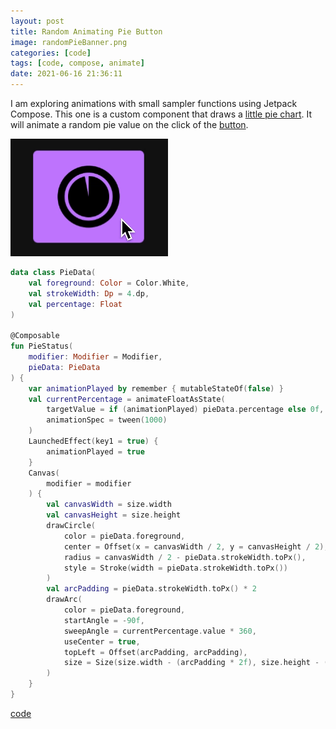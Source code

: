 ```yaml
---
layout: post
title: Random Animating Pie Button
image: randomPieBanner.png
categories: [code]
tags: [code, compose, animate]
date: 2021-06-16 21:36:11
---
```


I am exploring animations with small sampler functions using Jetpack Compose. This one is a custom component that draws a [little pie chart](https://github.com/maiatoday/ComposeSampler/blob/main/app/src/main/java/net/maiatoday/composesampler/ui/components/PieStatus.kt). It will animate a random pie value on the click of the [button](https://github.com/maiatoday/ComposeSampler/blob/main/app/src/main/java/net/maiatoday/composesampler/ui/components/RandomPieButton.kt).

![click and animate](randomPieClick.gif)

```kotlin
data class PieData(
    val foreground: Color = Color.White,
    val strokeWidth: Dp = 4.dp,
    val percentage: Float
)

@Composable
fun PieStatus(
    modifier: Modifier = Modifier,
    pieData: PieData
) {
    var animationPlayed by remember { mutableStateOf(false) }
    val currentPercentage = animateFloatAsState(
        targetValue = if (animationPlayed) pieData.percentage else 0f,
        animationSpec = tween(1000)
    )
    LaunchedEffect(key1 = true) {
        animationPlayed = true
    }
    Canvas(
        modifier = modifier
    ) {
        val canvasWidth = size.width
        val canvasHeight = size.height
        drawCircle(
            color = pieData.foreground,
            center = Offset(x = canvasWidth / 2, y = canvasHeight / 2),
            radius = canvasWidth / 2 - pieData.strokeWidth.toPx(),
            style = Stroke(width = pieData.strokeWidth.toPx())
        )
        val arcPadding = pieData.strokeWidth.toPx() * 2
        drawArc(
            color = pieData.foreground,
            startAngle = -90f,
            sweepAngle = currentPercentage.value * 360,
            useCenter = true,
            topLeft = Offset(arcPadding, arcPadding),
            size = Size(size.width - (arcPadding * 2f), size.height - (arcPadding * 2f))
        )
    }
}
```

[code](https://github.com/maiatoday/ComposeSampler)
